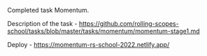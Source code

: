 Сompleted task Momentum. 

Description of the task - https://github.com/rolling-scopes-school/tasks/blob/master/tasks/momentum/momentum-stage1.md

Deploy - https://momentum-rs-school-2022.netlify.app/

